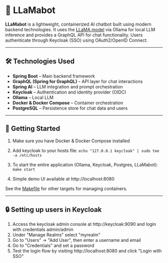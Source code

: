 # 🦙 LLaMabot

**LLaMabot** is a lightweight, containerized AI chatbot built using modern backend technologies. It uses the [LLaMA model](https://ollama.com/library/llama3.2) via Ollama for local LLM inference and provides a GraphQL API for chat functionality. Users authenticate through Keycloak (SSO) using OAuth2/OpenID Connect.

---

## 🛠️ Technologies Used

- **Spring Boot** – Main backend framework
- **GraphQL (Spring for GraphQL)** – API layer for chat interactions
- **Spring AI** – LLM integration and prompt orchestration
- **Keycloak** – Authentication and identity provider (OIDC)
- **Ollama** – Local LLM
- **Docker & Docker Compose** – Container orchestration
- **PostgreSQL** – Persistence store for chat data and users

---

## 🚀 Getting Started

1. Make sure you have  Docker & Docker Compose installed

2. Add keycloak to your hosts file: `echo "127.0.0.1 keycloak" | sudo tee -a /etc/hosts`

3. To start the entire application (Ollama, Keycloak, Postgres, LLaMabot): `make start`

4. Simple demo UI available at http://localhost:8080

See the [Makefile](Makefile) for other targets for managing containers.

---

## 🔒 Setting up users in Keycloak

1. Access the keycloak admin console at http://keycloak:9090 and login with credentials admin/admin
2. Under "Manage Realms" select "myrealm"
3. Go to "Users" → "Add User", then enter a username and email
4. Go to "Credentials" and set a password
5. Test the login flow by visiting http://localhost:8080 and click "Login with SSO"
